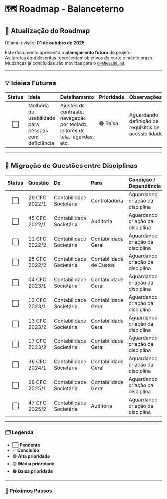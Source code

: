 # 🗺️ Roadmap - Balanceterno

## 📅 Atualização do Roadmap
Última revisão: **01 de outubro de 2025**

Este documento apresenta o **planejamento futuro** do projeto.  
As tarefas aqui descritas representam objetivos de curto e médio prazo.  
Mudanças já concluídas são movidas para o [`CHANGELOG.md`](CHANGELOG.md).

---

## 💡 Ideias Futuras

| Status | Ideia | Detalhamento | Prioridade | Observações |
|:------:|:------|:-------------|:------------|:-------------|
| ⬜ | Melhoria de usabilidade para pessoas com deficiência | Ajustes de contraste, navegação por teclado, leitores de tela, legendas, etc. | 🟠 Baixa | Aguardando definição de requisitos de acessibilidade |

---

## 🔄 Migração de Questões entre Disciplinas

| Status | Questão | De | Para | Condição / Dependência | Prioridade | Observações |
|:------:|:--------|:--|:-----|:-----------------------|:------------|:-------------|
| ⬜ | 26 CFC 2022/1 | Contabilidade Societária | Controladoria | Aguardando criação da disciplina | 🟠 Baixa | — |
| ⬜ | 45 CFC 2022/1 | Contabilidade Societária | Auditoria | Aguardando criação da disciplina | 🟠 Baixa | — |
| ⬜ | 11 CFC 2022/2 | Contabilidade Societária | Contabilidade Geral | Aguardando criação da disciplina | 🟡 Média | — |
| ⬜ | 25 CFC 2022/2 | Contabilidade Societária | Contabilidade de Custos | Aguardando criação da disciplina | 🟡 Média | — |
| ⬜ | 04 CFC 2023/1 | Contabilidade Societária | Contabilidade Geral | Aguardando criação da disciplina | 🟡 Média | — |
| ⬜ | 13 CFC 2023/1 | Contabilidade Societária | Contabilidade Geral | Aguardando criação da disciplina | 🟡 Média | — |
| ⬜ | 13 CFC 2023/2 | Contabilidade Societária | Contabilidade Geral | Aguardando criação da disciplina | 🟡 Média | — |
| ⬜ | 17 CFC 2023/2 | Contabilidade Societária | Contabilidade Geral | Aguardando criação da disciplina | 🟡 Média | — |
| ⬜ | 36 CFC 2024/1 | Contabilidade Societária | Contabilidade Geral | Aguardando criação da disciplina | 🟡 Média | — |
| ⬜ | 28 CFC 2025/1 | Contabilidade Societária | Contabilidade Geral | Aguardando criação da disciplina | 🟡 Média | — |
| ⬜ | 47 CFC 2025/2 | Contabilidade Societária | Auditoria | Aguardando criação da disciplina | 🟠 Baixa | — |

---

### 🗂️ Legenda
- ⬜ **Pendente**  
- ✅ **Concluído**  
- 🟢 **Alta prioridade**  
- 🟡 **Média prioridade**  
- 🟠 **Baixa prioridade**  

---

### 🧭 Próximos Passos

